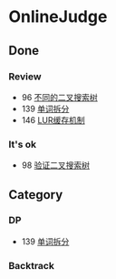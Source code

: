 # OnlineJudge

## Done

### Review

* 96 [不同的二叉搜索树](https://leetcode-cn.com/problems/unique-binary-search-trees/)
* 139 [单词拆分](https://leetcode-cn.com/problems/word-break/submissions/)
* 146 [LUR缓存机制](https://leetcode-cn.com/problems/lru-cache/)

### It's ok

* 98 [验证二叉搜索树](https://leetcode-cn.com/problems/validate-binary-search-tree/)

## Category

### DP

* 139 [单词拆分](https://leetcode-cn.com/problems/word-break/submissions/)

### Backtrack

